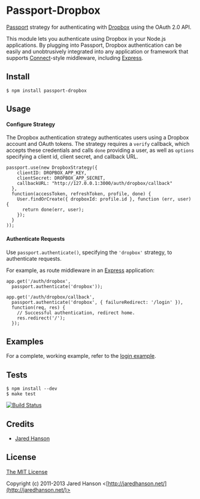# Passport-Dropbox

[Passport](https://github.com/jaredhanson/passport) strategy for authenticating
with [Dropbox](http://www.dropbox.com/) using the OAuth 2.0 API.

This module lets you authenticate using Dropbox in your Node.js applications.
By plugging into Passport, Dropbox authentication can be easily and
unobtrusively integrated into any application or framework that supports
[Connect](http://www.senchalabs.org/connect/)-style middleware, including
[Express](http://expressjs.com/).

## Install

    $ npm install passport-dropbox

## Usage

#### Configure Strategy

The Dropbox authentication strategy authenticates users using a Dropbox account
and OAuth tokens.  The strategy requires a `verify` callback, which accepts
these credentials and calls `done` providing a user, as well as `options`
specifying a client id, client secret, and callback URL.

    passport.use(new DropboxStrategy({
        clientID: DROPBOX_APP_KEY,
        clientSecret: DROPBOX_APP_SECRET,
        callbackURL: "http://127.0.0.1:3000/auth/dropbox/callback"
      },
      function(accessToken, refreshToken, profile, done) {
        User.findOrCreate({ dropboxId: profile.id }, function (err, user) {
          return done(err, user);
        });
      }
    ));

#### Authenticate Requests

Use `passport.authenticate()`, specifying the `'dropbox'` strategy, to
authenticate requests.

For example, as route middleware in an [Express](http://expressjs.com/)
application:

    app.get('/auth/dropbox',
      passport.authenticate('dropbox'));
    
    app.get('/auth/dropbox/callback', 
      passport.authenticate('dropbox', { failureRedirect: '/login' }),
      function(req, res) {
        // Successful authentication, redirect home.
        res.redirect('/');
      });

## Examples

For a complete, working example, refer to the [login example](https://github.com/jaredhanson/passport-dropbox/tree/master/examples/login).

## Tests

    $ npm install --dev
    $ make test

[![Build Status](https://secure.travis-ci.org/jaredhanson/passport-dropbox.png)](http://travis-ci.org/jaredhanson/passport-dropbox)

## Credits

  - [Jared Hanson](http://github.com/jaredhanson)

## License

[The MIT License](http://opensource.org/licenses/MIT)

Copyright (c) 2011-2013 Jared Hanson <[http://jaredhanson.net/](http://jaredhanson.net/)>
